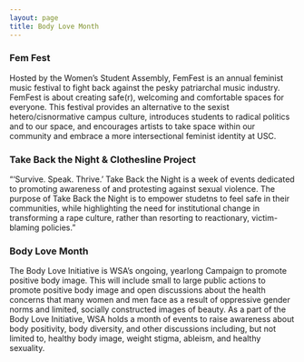 ```yaml
---
layout: page
title: Body Love Month
---
```


### Fem Fest

Hosted by the Women’s Student Assembly, FemFest is an annual feminist music festival to fight back against the pesky patriarchal music industry. FemFest is about creating safe(r), welcoming and comfortable spaces for everyone. This festival provides an alternative to the sexist hetero/cisnormative campus culture, introduces students to radical politics and to our space, and encourages artists to take space within our community and embrace a more intersectional feminist identity at USC.

### Take Back the Night & Clothesline Project

“‘Survive. Speak. Thrive.’ Take Back the Night is a week of events dedicated to promoting awareness of and protesting against sexual violence. The purpose of Take Back the Night is to empower studetns to feel safe in their communities, while highlighting the need for institutional change in transforming a rape culture, rather than resorting to reactionary, victim-blaming policies.”

### Body Love Month

The Body Love Initiative is WSA’s ongoing, yearlong Campaign to promote positive body image.  This will include small to large public actions to promote positive body image and open discussions about the health concerns that many women and men face as a result of oppressive gender norms and limited, socially constructed images of beauty.
As a part of the Body Love Initiative, WSA holds a month of events to raise awareness about body positivity, body diversity, and other discussions including, but not limited to, healthy body image, weight stigma, ableism, and healthy sexuality.
